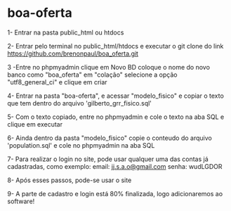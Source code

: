 # boa-oferta

1- Entrar na pasta public_html ou htdocs

2- Entrar pelo terminal no public_html/htdocs e executar o git clone do link https://github.com/brenonpaul/boa_oferta.git

3 -Entre no phpmyadmin clique em Novo BD coloque o nome do novo banco como "boa_oferta" em "colação" selecione a opção "utf8_general_ci" e clique em criar

4- Entrar na pasta "boa-oferta", e acessar "modelo_fisico" e copiar o texto que tem dentro do arquivo 'gilberto_grr_fisico.sql'

5- Com o texto copiado, entre no phpmyadmin e cole o texto na aba SQL e clique em executar

6- Ainda dentro da pasta "modelo_fisico" copie o conteudo do arquivo 'population.sql' e cole no phpmyadmin na aba SQL

7- Para realizar o login no site, pode usar qualquer uma das contas já cadastradas, como exemplo:
email: jj.s.a.o@gmail.com
senha: wudLGDOR

8- Após esses passos, pode-se usar o site

9- A parte de cadastro e login está 80% finalizada, logo adicionaremos ao software!
